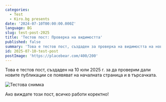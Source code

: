 ```yaml
---
categories:
  - Test
  - Kiro.bg presents
date: '2024-07-10T00:00:00.000Z'
language: BG
slug: test-post-2025
title: 'Тестов пост: Проверка на видимостта'
published: false
summary: 'Това е тестов пост, създаден за проверка на видимостта на нови публикации.'
id: 2025-07-10-test-post
postImage: 'https://placebear.com/400/200'
---
```


Това е тестов пост, създаден на 10 юли 2025 г. за да проверим дали новите публикации се появяват на началната страница и в търсачката.

![Тестова снимка](https://placebear.com/400/200)

Ако виждате този пост, всичко работи коректно!
